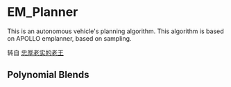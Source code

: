 # EM_Planner
This is an autonomous vehicle's planning algorithm. This algorithm is based on APOLLO emplanner, based on sampling.

转自 [忠厚老实的老王](https://GitHub.com/VincentWong3)
## Polynomial Blends
